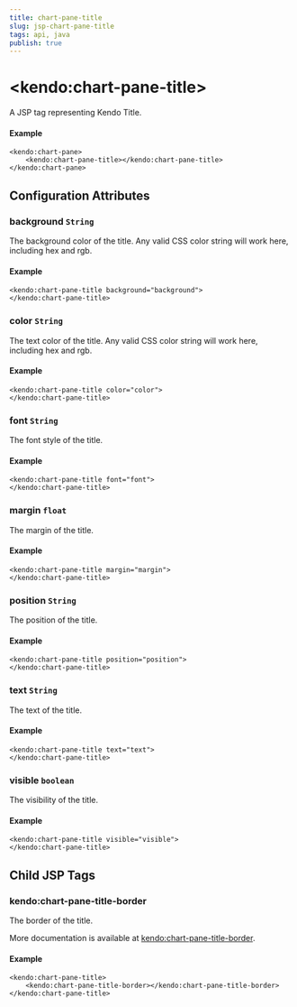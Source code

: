 ```yaml
---
title: chart-pane-title
slug: jsp-chart-pane-title
tags: api, java
publish: true
---
```


# \<kendo:chart-pane-title\>
A JSP tag representing Kendo Title.

#### Example
    <kendo:chart-pane>
        <kendo:chart-pane-title></kendo:chart-pane-title>
    </kendo:chart-pane>


## Configuration Attributes


### background `String`

The background color of the title. Any valid CSS color string will work here, including
hex and rgb.

#### Example
    <kendo:chart-pane-title background="background">
    </kendo:chart-pane-title>



### color `String`

The text color of the title. Any valid CSS color string will work here, including hex and rgb.

#### Example
    <kendo:chart-pane-title color="color">
    </kendo:chart-pane-title>



### font `String`

The font style of the title.

#### Example
    <kendo:chart-pane-title font="font">
    </kendo:chart-pane-title>



### margin `float`

The margin of the title.

#### Example
    <kendo:chart-pane-title margin="margin">
    </kendo:chart-pane-title>



### position `String`

The position of the title.

#### Example
    <kendo:chart-pane-title position="position">
    </kendo:chart-pane-title>



### text `String`

The text of the title.

#### Example
    <kendo:chart-pane-title text="text">
    </kendo:chart-pane-title>



### visible `boolean`

The visibility of the title.

#### Example
    <kendo:chart-pane-title visible="visible">
    </kendo:chart-pane-title>



## Child JSP Tags

### kendo:chart-pane-title-border

The border of the title.

More documentation is available at [kendo:chart-pane-title-border](/api/wrappers/jsp/chart/pane-title-border).

#### Example

    <kendo:chart-pane-title>
        <kendo:chart-pane-title-border></kendo:chart-pane-title-border>
    </kendo:chart-pane-title>
 
